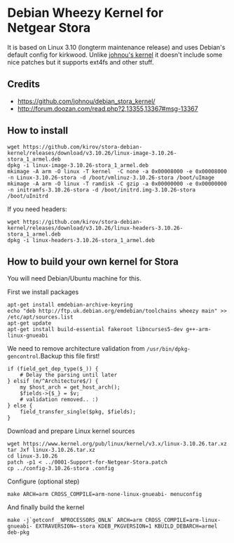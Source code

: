 # Debian Wheezy Kernel for Netgear Stora

It is based on Linux 3.10 (longterm maintenance release) and uses Debian's default config for kirkwood. Unlike [johnou's kernel](https://github.com/johnou/debian_stora_kernel/) it doesn't include some nice patches but it supports ext4fs and other stuff.


## Credits

* https://github.com/johnou/debian_stora_kernel/
* http://forum.doozan.com/read.php?2,13355,13367#msg-13367


## How to install

    wget https://github.com/kirov/stora-debian-kernel/releases/download/v3.10.26/linux-image-3.10.26-stora_1_armel.deb
    dpkg -i linux-image-3.10.26-stora_1_armel.deb
    mkimage -A arm -O linux -T kernel  -C none -a 0x00008000 -e 0x00008000 -n Linux-3.10.26-stora -d /boot/vmlinuz-3.10.26-stora /boot/uImage
    mkimage -A arm -O linux -T ramdisk -C gzip -a 0x00000000 -e 0x00000000 -n initramfs-3.10.26-stora -d /boot/initrd.img-3.10.26-stora /boot/uInitrd

If you need headers:

    wget https://github.com/kirov/stora-debian-kernel/releases/download/v3.10.26/linux-headers-3.10.26-stora_1_armel.deb
    dpkg -i linux-headers-3.10.26-stora_1_armel.deb


## How to build your own kernel for Stora

You will need Debian/Ubuntu machine for this.

First we install packages

    apt-get install emdebian-archive-keyring
    echo "deb http://ftp.uk.debian.org/emdebian/toolchains wheezy main" >> /etc/apt/sources.list
    apt-get update
    apt-get install build-essential fakeroot libncurses5-dev g++-arm-linux-gnueabi

We need to remove architecture validation from `/usr/bin/dpkg-gencontrol`.Backup this file first!

    if (field_get_dep_type($_)) {
        # Delay the parsing until later
    } elsif (m/^Architecture$/) {
        my $host_arch = get_host_arch();
        $fields->{$_} = $v;
        # validation removed.. :)
    } else {
        field_transfer_single($pkg, $fields);
    }

Download and prepare Linux kernel sources

    wget https://www.kernel.org/pub/linux/kernel/v3.x/linux-3.10.26.tar.xz
    tar Jxf linux-3.10.26.tar.xz
    cd linux-3.10.26
    patch -p1 < ../0001-Support-for-Netgear-Stora.patch
    cp ../config-3.10.26-stora .config

Configure (optional step)

    make ARCH=arm CROSS_COMPILE=arm-none-linux-gnueabi- menuconfig

And finally build the kernel

    make -j`getconf _NPROCESSORS_ONLN` ARCH=arm CROSS_COMPILE=arm-linux-gnueabi- EXTRAVERSION=-stora KDEB_PKGVERSION=1 KBUILD_DEBARCH=armel deb-pkg

